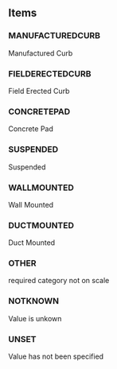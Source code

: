 

<!-- end of short definition -->
## Items

### MANUFACTUREDCURB
Manufactured Curb

### FIELDERECTEDCURB
Field Erected Curb

### CONCRETEPAD
Concrete Pad

### SUSPENDED
Suspended

### WALLMOUNTED
Wall Mounted

### DUCTMOUNTED
Duct Mounted

### OTHER
required category not on scale

### NOTKNOWN
Value is unkown

### UNSET
Value has not been specified
